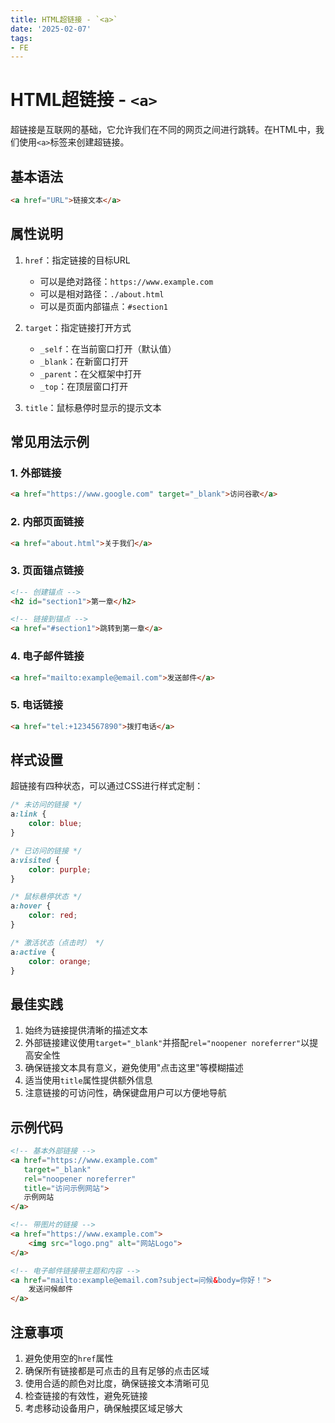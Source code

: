 ```yaml
---
title: HTML超链接 - `<a>`
date: '2025-02-07'
tags:
- FE
---
```


# HTML超链接 - `<a>`

超链接是互联网的基础，它允许我们在不同的网页之间进行跳转。在HTML中，我们使用`<a>`标签来创建超链接。

## 基本语法

```html
<a href="URL">链接文本</a>
```

## 属性说明

1. `href`：指定链接的目标URL
   - 可以是绝对路径：`https://www.example.com`
   - 可以是相对路径：`./about.html`
   - 可以是页面内部锚点：`#section1`

2. `target`：指定链接打开方式
   - `_self`：在当前窗口打开（默认值）
   - `_blank`：在新窗口打开
   - `_parent`：在父框架中打开
   - `_top`：在顶层窗口打开

3. `title`：鼠标悬停时显示的提示文本

## 常见用法示例

### 1. 外部链接

```html
<a href="https://www.google.com" target="_blank">访问谷歌</a>
```

### 2. 内部页面链接

```html
<a href="about.html">关于我们</a>
```

### 3. 页面锚点链接

```html
<!-- 创建锚点 -->
<h2 id="section1">第一章</h2>

<!-- 链接到锚点 -->
<a href="#section1">跳转到第一章</a>
```

### 4. 电子邮件链接

```html
<a href="mailto:example@email.com">发送邮件</a>
```

### 5. 电话链接

```html
<a href="tel:+1234567890">拨打电话</a>
```

## 样式设置

超链接有四种状态，可以通过CSS进行样式定制：

```css
/* 未访问的链接 */
a:link {
    color: blue;
}

/* 已访问的链接 */
a:visited {
    color: purple;
}

/* 鼠标悬停状态 */
a:hover {
    color: red;
}

/* 激活状态（点击时） */
a:active {
    color: orange;
}
```

## 最佳实践

1. 始终为链接提供清晰的描述文本
2. 外部链接建议使用`target="_blank"`并搭配`rel="noopener noreferrer"`以提高安全性
3. 确保链接文本具有意义，避免使用"点击这里"等模糊描述
4. 适当使用`title`属性提供额外信息
5. 注意链接的可访问性，确保键盘用户可以方便地导航

## 示例代码

```html
<!-- 基本外部链接 -->
<a href="https://www.example.com" 
   target="_blank" 
   rel="noopener noreferrer" 
   title="访问示例网站">
   示例网站
</a>

<!-- 带图片的链接 -->
<a href="https://www.example.com">
    <img src="logo.png" alt="网站Logo">
</a>

<!-- 电子邮件链接带主题和内容 -->
<a href="mailto:example@email.com?subject=问候&body=你好！">
    发送问候邮件
</a>
```

## 注意事项

1. 避免使用空的`href`属性
2. 确保所有链接都是可点击的且有足够的点击区域
3. 使用合适的颜色对比度，确保链接文本清晰可见
4. 检查链接的有效性，避免死链接
5. 考虑移动设备用户，确保触摸区域足够大
